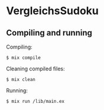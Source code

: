 # VergleichsSudoku
## Compiling and running

Compiling:

``` 
$ mix compile
```

Cleaning compiled files:

``` 
$ mix clean
```

Running:

``` 
$ mix run /lib/main.ex
```
